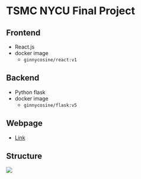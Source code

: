 # TSMC NYCU Final Project
## Frontend
- React.js
- docker image
    - `ginnycosine/react:v1`

## Backend
- Python flask
- docker image
    - `ginnycosine/flask:v5`

## Webpage
- [Link](http://34.81.219.181:3000/trend)

## Structure
![](https://i.imgur.com/zuEhSKb.png)